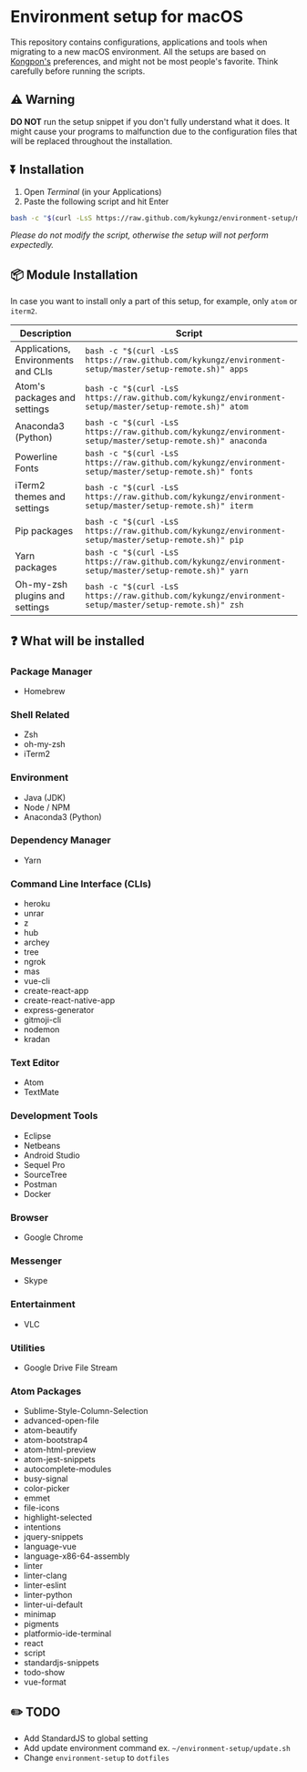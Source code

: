 # Environment setup for macOS
This repository contains configurations, applications and tools when migrating to a new macOS environment. All the setups are based on [Kongpon's](https://github.com/kykungz) preferences, and might not be most people's favorite. Think carefully before running the scripts.

## ⚠️ Warning
**DO NOT** run the setup snippet if you don't fully understand what it does. It might cause your programs to malfunction due to the configuration files that will be replaced throughout the installation.

## ⏬ Installation
1. Open *Terminal* (in your Applications)
2. Paste the following script and hit Enter
```bash
bash -c "$(curl -LsS https://raw.github.com/kykungz/environment-setup/master/setup-remote.sh)"
```
*Please do not modify the script, otherwise the setup will not perform expectedly.*

## 📦 Module Installation
In case you want to install only a part of this setup, for example, only `atom` or `iterm2`.

| Description | Script |
|-|-|
| Applications, Environments and CLIs | `bash -c "$(curl -LsS https://raw.github.com/kykungz/environment-setup/master/setup-remote.sh)" apps`
| Atom's packages and settings | `bash -c "$(curl -LsS https://raw.github.com/kykungz/environment-setup/master/setup-remote.sh)" atom`
| Anaconda3 (Python) | `bash -c "$(curl -LsS https://raw.github.com/kykungz/environment-setup/master/setup-remote.sh)" anaconda`
| Powerline Fonts | `bash -c "$(curl -LsS https://raw.github.com/kykungz/environment-setup/master/setup-remote.sh)" fonts`
| iTerm2 themes and settings | `bash -c "$(curl -LsS https://raw.github.com/kykungz/environment-setup/master/setup-remote.sh)" iterm`
| Pip packages | `bash -c "$(curl -LsS https://raw.github.com/kykungz/environment-setup/master/setup-remote.sh)" pip`
| Yarn packages | `bash -c "$(curl -LsS https://raw.github.com/kykungz/environment-setup/master/setup-remote.sh)" yarn`
| Oh-my-zsh plugins and settings | `bash -c "$(curl -LsS https://raw.github.com/kykungz/environment-setup/master/setup-remote.sh)" zsh`

## ❓ What will be installed
### Package Manager
- Homebrew

### Shell Related
- Zsh
- oh-my-zsh
- iTerm2

### Environment
- Java (JDK)
- Node / NPM
- Anaconda3 (Python)

### Dependency Manager
- Yarn

### Command Line Interface (CLIs)
- heroku
- unrar
- z
- hub
- archey
- tree
- ngrok
- mas
- vue-cli
- create-react-app
- create-react-native-app
- express-generator
- gitmoji-cli
- nodemon
- kradan

### Text Editor
- Atom
- TextMate

### Development Tools
- Eclipse
- Netbeans
- Android Studio
- Sequel Pro
- SourceTree
- Postman
- Docker

### Browser
- Google Chrome

### Messenger
- Skype

### Entertainment
- VLC

### Utilities
- Google Drive File Stream

### Atom Packages
- Sublime-Style-Column-Selection
- advanced-open-file
- atom-beautify
- atom-bootstrap4
- atom-html-preview
- atom-jest-snippets
- autocomplete-modules
- busy-signal
- color-picker
- emmet
- file-icons
- highlight-selected
- intentions
- jquery-snippets
- language-vue
- language-x86-64-assembly
- linter
- linter-clang
- linter-eslint
- linter-python
- linter-ui-default
- minimap
- pigments
- platformio-ide-terminal
- react
- script
- standardjs-snippets
- todo-show
- vue-format

## ✏️ TODO
- Add StandardJS to global setting
- Add update environment command ex. `~/environment-setup/update.sh`
- Change `environment-setup` to `dotfiles`
